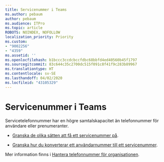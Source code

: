 ```yaml
---
title: Servicenummer i Teams
ms.author: pebaum
author: pebaum
ms.audience: ITPro
ms.topic: article
ROBOTS: NOINDEX, NOFOLLOW
localization_priority: Priority
ms.custom:
- "9002256"
- "4359"
ms.assetid: ''
ms.openlocfilehash: b1bccc3ccdcbccfdbc68bbfd4ed40560b45f1797
ms.sourcegitcommit: 83c644c35c2700dc515f091c8f41f9c283b89967
ms.translationtype: HT
ms.contentlocale: sv-SE
ms.lasthandoff: 04/02/2020
ms.locfileid: "43105329"
---
```

# <a name="service-numbers-in-teams"></a>Servicenummer i Teams

Servicetelefonnummer har en högre samtalskapacitet än telefonnummer för användare eller prenumeranter. 

- [Granska de olika sätten att få ett servicenummer på](https://docs.microsoft.com/microsoftteams/getting-service-phone-numbers). 

- [Granska hur du konverterar ett användarnummer till ett servicenummer](https://docs.microsoft.com/microsoftteams/manage-phone-numbers-for-your-organization/phone-number-management-for-the-u-s).

Mer information finns i [Hantera telefonnummer för organisationen](https://docs.microsoft.com/microsoftteams/manage-phone-numbers-for-your-organization/manage-phone-numbers-for-your-organization).
